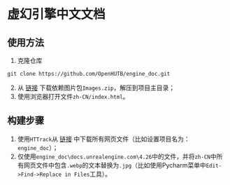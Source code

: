 # 虚幻引擎中文文档

## 使用方法
1. 克隆仓库
```shell
git clone https://github.com/OpenHUTB/engine_doc.git
```
2. 从 [链接](https://pan.baidu.com/s/1XmbdG9jy7gOWjbD8Km9FWA?pwd=hutb) 下载依赖图片包`Images.zip`，解压到项目主目录；
3. 使用浏览器打开文件`zh-CN/index.html`。

## 构建步骤
1. 使用`HTTrack`从 [链接](https://docs.unrealengine.com/4.26/zh-CN/) 中下载所有网页文件（比如设置项目名为：`engine_doc`）；
2. 仅使用`engine_doc\docs.unrealengine.com\4.26`中的文件，并将`zh-CN`中所有网页文件中包含`.webp`的文本替换为`.jpg`（比如使用Pycharm菜单中`Edit->Find->Replace in Files`工具）。
